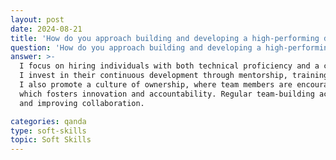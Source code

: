 ```yaml
---
layout: post
date: 2024-08-21
title: 'How do you approach building and developing a high-performing data engineering team?'
question: 'How do you approach building and developing a high-performing data engineering team?'
answer: >-
  I focus on hiring individuals with both technical proficiency and a collaborative mindset. Once the team is in place, 
  I invest in their continuous development through mentorship, training programs, and regular feedback sessions. 
  I also promote a culture of ownership, where team members are encouraged to take responsibility for their projects, 
  which fosters innovation and accountability. Regular team-building activities help in aligning the team’s goals 
  and improving collaboration.

categories: qanda
type: soft-skills
topic: Soft Skills
---
```


